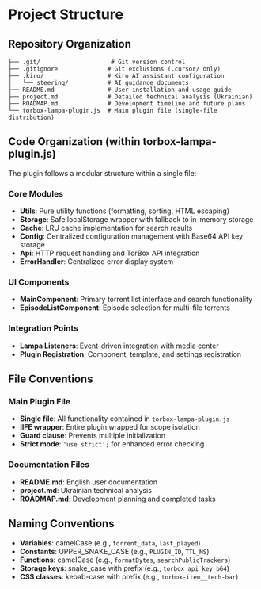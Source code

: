 # Project Structure

## Repository Organization

```
├── .git/                    # Git version control
├── .gitignore              # Git exclusions (.cursor/ only)
├── .kiro/                  # Kiro AI assistant configuration
│   └── steering/           # AI guidance documents
├── README.md               # User installation and usage guide
├── project.md              # Detailed technical analysis (Ukrainian)
├── ROADMAP.md              # Development timeline and future plans
└── torbox-lampa-plugin.js  # Main plugin file (single-file distribution)
```

## Code Organization (within torbox-lampa-plugin.js)

The plugin follows a modular structure within a single file:

### Core Modules
- **Utils**: Pure utility functions (formatting, sorting, HTML escaping)
- **Storage**: Safe localStorage wrapper with fallback to in-memory storage
- **Cache**: LRU cache implementation for search results
- **Config**: Centralized configuration management with Base64 API key storage
- **Api**: HTTP request handling and TorBox API integration
- **ErrorHandler**: Centralized error display system

### UI Components
- **MainComponent**: Primary torrent list interface and search functionality
- **EpisodeListComponent**: Episode selection for multi-file torrents

### Integration Points
- **Lampa Listeners**: Event-driven integration with media center
- **Plugin Registration**: Component, template, and settings registration

## File Conventions

### Main Plugin File
- **Single file**: All functionality contained in `torbox-lampa-plugin.js`
- **IIFE wrapper**: Entire plugin wrapped for scope isolation
- **Guard clause**: Prevents multiple initialization
- **Strict mode**: `'use strict';` for enhanced error checking

### Documentation Files
- **README.md**: English user documentation
- **project.md**: Ukrainian technical analysis
- **ROADMAP.md**: Development planning and completed tasks

## Naming Conventions
- **Variables**: camelCase (e.g., `torrent_data`, `last_played`)
- **Constants**: UPPER_SNAKE_CASE (e.g., `PLUGIN_ID`, `TTL_MS`)
- **Functions**: camelCase (e.g., `formatBytes`, `searchPublicTrackers`)
- **Storage keys**: snake_case with prefix (e.g., `torbox_api_key_b64`)
- **CSS classes**: kebab-case with prefix (e.g., `torbox-item__tech-bar`)